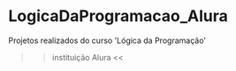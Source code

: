 # LogicaDaProgramacao_Alura
 Projetos realizados do curso 'Lógica da Programação' 
 >> instituição Alura <<
